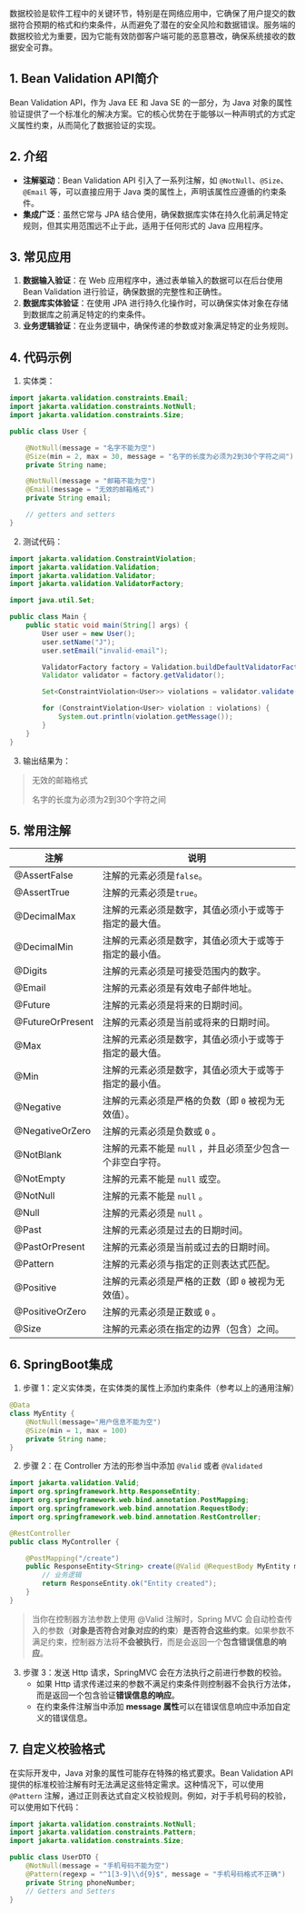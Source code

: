 数据校验是软件工程中的关键环节，特别是在网络应用中，它确保了用户提交的数据符合预期的格式和约束条件，从而避免了潜在的安全风险和数据错误。服务端的数据校验尤为重要，因为它能有效防御客户端可能的恶意篡改，确保系统接收的数据安全可靠。

## 1. Bean Validation API简介

Bean Validation API，作为 Java EE 和 Java SE 的一部分，为 Java 对象的属性验证提供了一个标准化的解决方案。它的核心优势在于能够以一种声明式的方式定义属性约束，从而简化了数据验证的实现。

## 2. 介绍

- **注解驱动**：Bean Validation API 引入了一系列注解，如 `@NotNull`、`@Size`、`@Email` 等，可以直接应用于 Java 类的属性上，声明该属性应遵循的约束条件。
- **集成广泛**：虽然它常与 JPA 结合使用，确保数据库实体在持久化前满足特定规则，但其实用范围远不止于此，适用于任何形式的 Java 应用程序。

## 3. 常见应用

1. **数据输入验证**：在 Web 应用程序中，通过表单输入的数据可以在后台使用 Bean Validation 进行验证，确保数据的完整性和正确性。
2. **数据库实体验证**：在使用 JPA 进行持久化操作时，可以确保实体对象在存储到数据库之前满足特定的约束条件。
3. **业务逻辑验证**：在业务逻辑中，确保传递的参数或对象满足特定的业务规则。

## 4. 代码示例

1. 实体类：

```java
import jakarta.validation.constraints.Email;
import jakarta.validation.constraints.NotNull;
import jakarta.validation.constraints.Size;

public class User {

    @NotNull(message = "名字不能为空")
    @Size(min = 2, max = 30, message = "名字的长度为必须为2到30个字符之间")
    private String name;

    @NotNull(message = "邮箱不能为空")
    @Email(message = "无效的邮箱格式")
    private String email;

    // getters and setters
}
```

2. 测试代码：

```java
import jakarta.validation.ConstraintViolation;
import jakarta.validation.Validation;
import jakarta.validation.Validator;
import jakarta.validation.ValidatorFactory;

import java.util.Set;

public class Main {
    public static void main(String[] args) {
        User user = new User();
        user.setName("J");
        user.setEmail("invalid-email");

        ValidatorFactory factory = Validation.buildDefaultValidatorFactory();
        Validator validator = factory.getValidator();

        Set<ConstraintViolation<User>> violations = validator.validate(user);

        for (ConstraintViolation<User> violation : violations) {
            System.out.println(violation.getMessage());
        }
    }
}
```

3. 输出结果为：

> 无效的邮箱格式
>
> 名字的长度为必须为2到30个字符之间

## 5. 常用注解

| 注解             | 说明                                                       |
| ---------------- | ---------------------------------------------------------- |
| @AssertFalse     | 注解的元素必须是`false`。                                  |
| @AssertTrue      | 注解的元素必须是`true`。                                   |
| @DecimalMax      | 注解的元素必须是数字，其值必须小于或等于指定的最大值。     |
| @DecimalMin      | 注解的元素必须是数字，其值必须大于或等于指定的最小值。     |
| @Digits          | 注解的元素必须是可接受范围内的数字。                       |
| @Email           | 注解的元素必须是有效电子邮件地址。                         |
| @Future          | 注解的元素必须是将来的日期时间。                           |
| @FutureOrPresent | 注解的元素必须是当前或将来的日期时间。                     |
| @Max             | 注解的元素必须是数字，其值必须小于或等于指定的最大值。     |
| @Min             | 注解的元素必须是数字，其值必须大于或等于指定的最小值。     |
| @Negative        | 注解的元素必须是严格的负数（即 `0` 被视为无效值）。        |
| @NegativeOrZero  | 注解的元素必须是负数或 `0` 。                              |
| @NotBlank        | 注解的元素不能是 `null` ，并且必须至少包含一个非空白字符。 |
| @NotEmpty        | 注解的元素不能是 `null` 或空。                             |
| @NotNull         | 注解的元素不能是 `null` 。                                 |
| @Null            | 注解的元素必须是 `null` 。                                 |
| @Past            | 注解的元素必须是过去的日期时间。                           |
| @PastOrPresent   | 注解的元素必须是当前或过去的日期时间。                     |
| @Pattern         | 注解的元素必须与指定的正则表达式匹配。                     |
| @Positive        | 注解的元素必须是严格的正数（即 `0` 被视为无效值）。        |
| @PositiveOrZero  | 注解的元素必须是正数或 `0` 。                              |
| @Size            | 注解的元素必须在指定的边界（包含）之间。                   |

## 6. SpringBoot集成

1. 步骤 1：定义实体类，在实体类的属性上添加约束条件（参考以上的通用注解）

```Java
@Data
class MyEntity {
    @NotNull(message="用户信息不能为空")
    @Size(min = 1, max = 100)
    private String name;
}
```

2. 步骤 2：在 Controller 方法的形参当中添加 `@Valid` 或者 `@Validated` 

```Java
import jakarta.validation.Valid;
import org.springframework.http.ResponseEntity;
import org.springframework.web.bind.annotation.PostMapping;
import org.springframework.web.bind.annotation.RequestBody;
import org.springframework.web.bind.annotation.RestController;

@RestController
public class MyController {

    @PostMapping("/create")
    public ResponseEntity<String> create(@Valid @RequestBody MyEntity myEntity) {
        // 业务逻辑
        return ResponseEntity.ok("Entity created");
    }
}
```

> 当你在控制器方法参数上使用 @Valid 注解时，Spring MVC 会自动检查传入的参数（**对象是否符合对象对应的约束**）**是否符合这些约束**。如果参数不满足约束，控制器方法将**不会被执行**，而是会返回一个**包含错误信息的响应**。

3. 步骤 3：发送 Http 请求，SpringMVC 会在方法执行之前进行参数的校验。
   - 如果 Http 请求传递过来的参数不满足约束条件则控制器不会执行方法体，而是返回一个包含验证**错误信息的响应**。
   - 在约束条件注解当中添加 **message 属性**可以在错误信息响应中添加自定义的错误信息。

## 7. 自定义校验格式

在实际开发中，Java 对象的属性可能存在特殊的格式要求。Bean Validation API 提供的标准校验注解有时无法满足这些特定需求。这种情况下，可以使用 `@Pattern` 注解，通过正则表达式自定义校验规则。例如，对于手机号码的校验，可以使用如下代码：

```Java
import jakarta.validation.constraints.NotNull;
import jakarta.validation.constraints.Pattern;
import jakarta.validation.constraints.Size;

public class UserDTO {
    @NotNull(message = "手机号码不能为空")
    @Pattern(regexp = "^1[3-9]\\d{9}$", message = "手机号码格式不正确")
    private String phoneNumber;
    // Getters and Setters
}
```